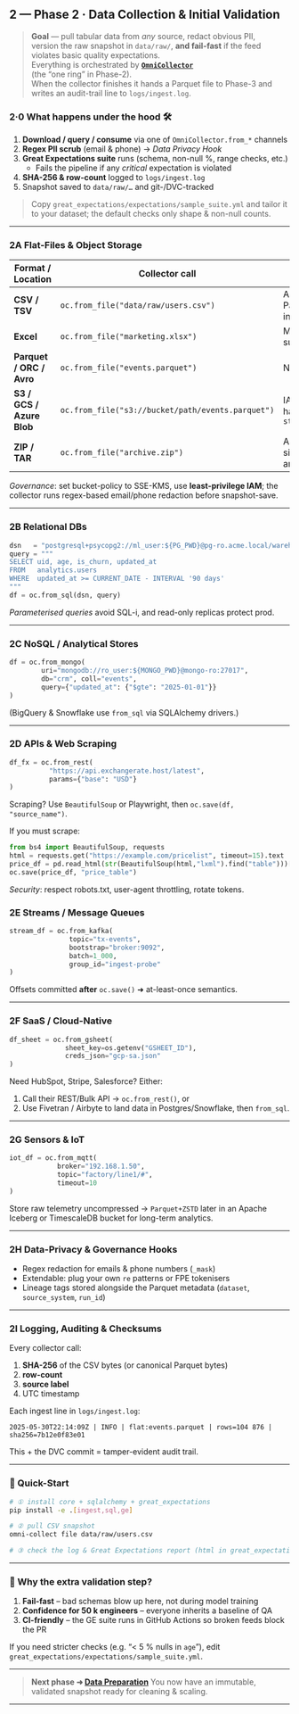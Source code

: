 ## 2 — Phase 2 · **Data Collection & Initial Validation**<a name="2-phase-2--data-collection"></a>

> **Goal** — pull tabular data from _any_ source, redact obvious PII,  
> version the raw snapshot in `data/raw/`, **and fail-fast** if the feed violates
> basic quality expectations.  
> Everything is orchestrated by **[`OmniCollector`](src/Data%20Ingestion/data_collector.py)**  
> (the “one ring” in Phase-2).  
> When the collector finishes it hands a Parquet file to Phase-3 and writes an
> audit-trail line to `logs/ingest.log`.

### 2·0 What happens under the hood 🛠

1. **Download / query / consume** via one of `OmniCollector.from_*` channels
2. **Regex PII scrub** (email & phone) → _Data Privacy Hook_
3. **Great Expectations suite** runs (schema, non-null %, range checks, etc.)
   - Fails the pipeline if any _critical_ expectation is violated
4. **SHA-256 & row-count** logged to `logs/ingest.log`
5. Snapshot saved to `data/raw/…` and git-/DVC-tracked

> Copy `great_expectations/expectations/sample_suite.yml` and tailor it to your
> dataset; the default checks only shape & non-null counts.

---

### 2A Flat-Files & Object Storage<a name="2a-flat-files--object-storage"></a>

| Format / Location         | Collector call                                    | Notes                                       |
| ------------------------- | ------------------------------------------------- | ------------------------------------------- |
| **CSV / TSV**             | `oc.from_file("data/raw/users.csv")`              | Auto-delimiter / Pandas dtype inference     |
| **Excel**                 | `oc.from_file("marketing.xlsx")`                  | Multi-sheet supported                       |
| **Parquet / ORC / Avro**  | `oc.from_file("events.parquet")`                  | Needs **pyarrow**                           |
| **S3 / GCS / Azure Blob** | `oc.from_file("s3://bucket/path/events.parquet")` | IAM role / KMS handled by `storage_options` |
| **ZIP / TAR**             | `oc.from_file("archive.zip")`                     | Auto-extract if single-member archive       |

_Governance_: set bucket-policy to SSE-KMS, use **least-privilege IAM**; the
collector runs regex-based email/phone redaction before snapshot-save.

---

### 2B Relational DBs<a name="2b-relational-databases"></a>

```python
dsn   = "postgresql+psycopg2://ml_user:${PG_PWD}@pg-ro.acme.local/warehouse"
query = """
SELECT uid, age, is_churn, updated_at
FROM   analytics.users
WHERE  updated_at >= CURRENT_DATE - INTERVAL '90 days'
"""
df = oc.from_sql(dsn, query)
```

_Parameterised queries_ avoid SQL-i, and read-only replicas protect prod.

---

### 2C NoSQL / Analytical Stores<a name="2c-nosql--analytical-stores"></a>

```python
df = oc.from_mongo(
        uri="mongodb://ro_user:${MONGO_PWD}@mongo-ro:27017",
        db="crm", coll="events",
        query={"updated_at": {"$gte": "2025-01-01"}}
)
```

(BigQuery & Snowflake use `from_sql` via SQLAlchemy drivers.)

---

### 2D APIs & Web Scraping<a name="2d-apis--web-scraping"></a>

```python
df_fx = oc.from_rest(
          "https://api.exchangerate.host/latest",
          params={"base": "USD"}
)
```

Scraping? Use `BeautifulSoup` or Playwright, then `oc.save(df, "source_name")`.

If you must scrape:

```python
from bs4 import BeautifulSoup, requests
html = requests.get("https://example.com/pricelist", timeout=15).text
price_df = pd.read_html(str(BeautifulSoup(html,"lxml").find("table")))[0]
oc.save(price_df, "price_table")
```

_Security_: respect robots.txt, user-agent throttling, rotate tokens.

### 2E Streams / Message Queues<a name="2e-streaming--message-queues"></a>

```python
stream_df = oc.from_kafka(
               topic="tx-events",
               bootstrap="broker:9092",
               batch=1_000,
               group_id="ingest-probe"
)
```

Offsets committed **after** `oc.save()` ➜ at-least-once semantics.

---

### 2F SaaS / Cloud-Native<a name="2f-saas--cloud-native-connectors"></a>

```python
df_sheet = oc.from_gsheet(
              sheet_key=os.getenv("GSHEET_ID"),
              creds_json="gcp-sa.json"
)
```

Need HubSpot, Stripe, Salesforce?
Either:

1. Call their REST/Bulk API → `oc.from_rest()`, or
2. Use Fivetran / Airbyte to land data in Postgres/Snowflake, then `from_sql`.

---

### 2G Sensors & IoT<a name="2g-sensors--iot"></a>

```python
iot_df = oc.from_mqtt(
            broker="192.168.1.50",
            topic="factory/line1/#",
            timeout=10
)
```

Store raw telemetry uncompressed → `Parquet+ZSTD` later in an Apache Iceberg or
TimescaleDB bucket for long-term analytics.

---

### 2H Data-Privacy & Governance Hooks<a name="2h-data-privacy--governance-hooks"></a>

- Regex redaction for emails & phone numbers (`_mask`)
- Extendable: plug your own `re` patterns or FPE tokenisers
- Lineage tags stored alongside the Parquet metadata (`dataset`, `source_system`, `run_id`)

---

### 2I Logging, Auditing & Checksums<a name="2i-logging-auditing--checksums"></a>

Every collector call:

1. **SHA-256** of the CSV bytes (or canonical Parquet bytes)
2. **row-count**
3. **source label**
4. UTC timestamp

Each ingest line in `logs/ingest.log`:

```
2025-05-30T22:14:09Z | INFO | flat:events.parquet | rows=104 876 | sha256=7b12e0f83e01
```

This + the DVC commit = tamper-evident audit trail.

---

### 🔧 Quick-Start

```bash
# ① install core + sqlalchemy + great_expectations
pip install -e .[ingest,sql,ge]

# ② pull CSV snapshot
omni-collect file data/raw/users.csv

# ③ check the log & Great Expectations report (html in great_expectations/…)
```

---

### 📌 Why the extra validation step?

1. **Fail-fast** – bad schemas blow up here, not during model training
2. **Confidence for 50 k engineers** – everyone inherits a baseline of QA
3. **CI-friendly** – the GE suite runs in GitHub Actions so broken feeds block the PR

If you need stricter checks (e.g. “< 5 % nulls in `age`”), edit
`great_expectations/expectations/sample_suite.yml`.

---

> **Next phase ➜ [Data Preparation](#3-phase-3--data-preparation)**
> You now have an immutable, validated snapshot ready for cleaning & scaling.

---
